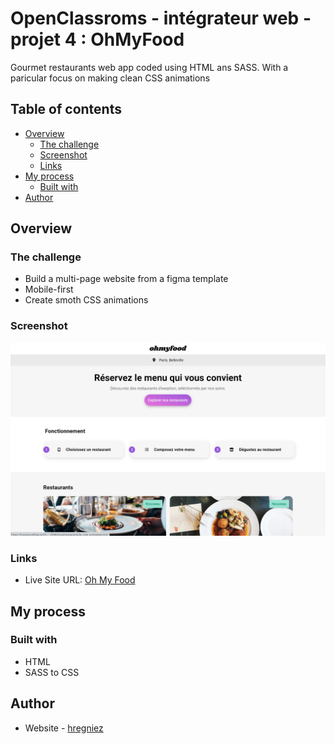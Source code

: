 # OpenClassroms - intégrateur web - projet 4 : OhMyFood

Gourmet restaurants web app coded using HTML ans SASS. With a paricular focus on making clean CSS animations

## Table of contents

- [Overview](#overview)
  - [The challenge](#the-challenge)
  - [Screenshot](#screenshot)
  - [Links](#links)
- [My process](#my-process)
  - [Built with](#built-with)
- [Author](#author)

## Overview

### The challenge

- Build a multi-page website from a figma template
- Mobile-first
- Create smoth CSS animations

### Screenshot

![](./screenshot/preview.png)

### Links

- Live Site URL: [Oh My Food](https://hregniez.github.io/OC---OhMyFood/)

## My process

### Built with

- HTML
- SASS to CSS


## Author

- Website - [hregniez](hregniez.com)




